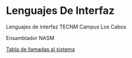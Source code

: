 # Lenguajes De Interfaz

Lenguajes de interfaz TECNM Campus Los Cabos

Ensamblador NASM

[Tabla de llamadas al sistema](https://filippo.io/linux-syscall-table/)

